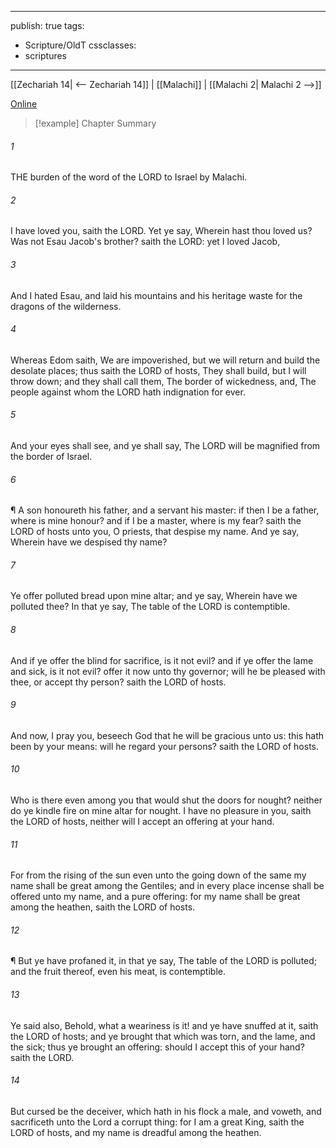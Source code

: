

---
publish: true
tags:
  - Scripture/OldT
cssclasses:
  - scriptures
---
[[Zechariah 14| <-- Zechariah 14]] | [[Malachi]] | [[Malachi 2| Malachi 2 -->]]

[Online](https://churchofjesuschrist.org/study/scriptures/ot/mal/1?lang=eng)

>[!example] Chapter Summary
>
###### 1
THE burden of the word of the LORD to Israel by Malachi.
###### 2
I have loved you, saith the LORD.  Yet ye say, Wherein hast thou loved us?  Was not Esau Jacob's brother?  saith the LORD: yet I loved Jacob,
###### 3
And I hated Esau, and laid his mountains and his heritage waste for the dragons of the wilderness.
###### 4
Whereas Edom saith, We are impoverished, but we will return and build the desolate places; thus saith the LORD of hosts, They shall build, but I will throw down; and they shall call them, The border of wickedness, and, The people against whom the LORD hath indignation for ever.
###### 5
And your eyes shall see, and ye shall say, The LORD will be magnified from the border of Israel.
###### 6
¶ A son honoureth his father, and a servant his master: if then I be a father, where is mine honour?  and if I be a master, where is my fear?  saith the LORD of hosts unto you, O priests, that despise my name.  And ye say, Wherein have we despised thy name?
###### 7
Ye offer polluted bread upon mine altar; and ye say, Wherein have we polluted thee?  In that ye say, The table of the LORD is contemptible.
###### 8
And if ye offer the blind for sacrifice, is it not evil?  and if ye offer the lame and sick, is it not evil?  offer it now unto thy governor; will he be pleased with thee, or accept thy person?  saith the LORD of hosts.
###### 9
And now, I pray you, beseech God that he will be gracious unto us: this hath been by your means: will he regard your persons?  saith the LORD of hosts.
###### 10
Who is there even among you that would shut the doors for nought?  neither do ye kindle fire on mine altar for nought.  I have no pleasure in you, saith the LORD of hosts, neither will I accept an offering at your hand.
###### 11
For from the rising of the sun even unto the going down of the same my name shall be great among the Gentiles; and in every place incense shall be offered unto my name, and a pure offering: for my name shall be great among the heathen, saith the LORD of hosts.
###### 12
¶ But ye have profaned it, in that ye say, The table of the LORD is polluted; and the fruit thereof, even his meat, is contemptible.
###### 13
Ye said also, Behold, what a weariness is it!  and ye have snuffed at it, saith the LORD of hosts; and ye brought that which was torn, and the lame, and the sick; thus ye brought an offering: should I accept this of your hand?  saith the LORD.
###### 14
But cursed be the deceiver, which hath in his flock a male, and voweth, and sacrificeth unto the Lord a corrupt thing: for I am a great King, saith the LORD of hosts, and my name is dreadful among the heathen.



